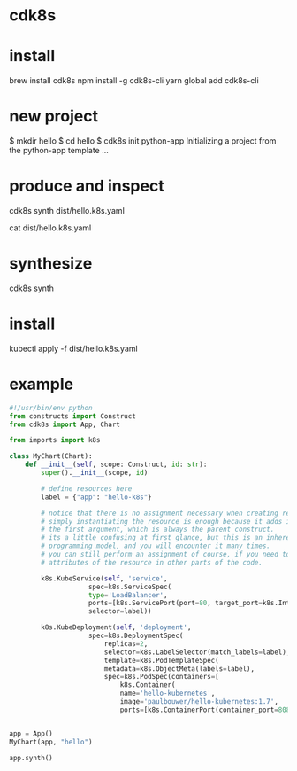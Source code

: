# cdk8s

# install
brew install cdk8s
npm install -g cdk8s-cli
yarn global add cdk8s-cli

# new project
$ mkdir hello
$ cd hello
$ cdk8s init python-app
Initializing a project from the python-app template
...

# produce and inspect
cdk8s synth
dist/hello.k8s.yaml

cat dist/hello.k8s.yaml
<EMPTY>

# synthesize
cdk8s synth

# install
kubectl apply -f dist/hello.k8s.yaml

# example
```py
#!/usr/bin/env python
from constructs import Construct
from cdk8s import App, Chart

from imports import k8s

class MyChart(Chart):
    def __init__(self, scope: Construct, id: str):
        super().__init__(scope, id)

        # define resources here
        label = {"app": "hello-k8s"}

        # notice that there is no assignment necessary when creating resources.
        # simply instantiating the resource is enough because it adds it to the construct tree via
        # the first argument, which is always the parent construct.
        # its a little confusing at first glance, but this is an inherent aspect of the constructs
        # programming model, and you will encounter it many times.
        # you can still perform an assignment of course, if you need to access
        # attributes of the resource in other parts of the code.

        k8s.KubeService(self, 'service',
                    spec=k8s.ServiceSpec(
                    type='LoadBalancer',
                    ports=[k8s.ServicePort(port=80, target_port=k8s.IntOrString.from_number(8080))],
                    selector=label))

        k8s.KubeDeployment(self, 'deployment',
                    spec=k8s.DeploymentSpec(
                        replicas=2,
                        selector=k8s.LabelSelector(match_labels=label),
                        template=k8s.PodTemplateSpec(
                        metadata=k8s.ObjectMeta(labels=label),
                        spec=k8s.PodSpec(containers=[
                            k8s.Container(
                            name='hello-kubernetes',
                            image='paulbouwer/hello-kubernetes:1.7',
                            ports=[k8s.ContainerPort(container_port=8080)])]))))


app = App()
MyChart(app, "hello")

app.synth()
```

